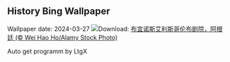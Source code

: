 ## History Bing Wallpaper
Wallpaper date: 2024-03-27
![](https://www.bing.com/th?id=OHR.TeatroColon_ZH-CN5378730986_UHD.jpg&w=1000)Download: [布宜诺斯艾利斯哥伦布剧院，阿根廷 (© Wei Hao Ho/Alamy Stock Photo)](https://www.bing.com/th?id=OHR.TeatroColon_ZH-CN5378730986_UHD.jpg)

Auto get programm by LtgX
